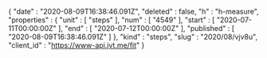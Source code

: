 {
  "date" : "2020-08-09T16:38:46.091Z",
  "deleted" : false,
  "h" : "h-measure",
  "properties" : {
    "unit" : [ "steps" ],
    "num" : [ "4549" ],
    "start" : [ "2020-07-11T00:00:00Z" ],
    "end" : [ "2020-07-12T00:00:00Z" ],
    "published" : [ "2020-08-09T16:38:46.091Z" ]
  },
  "kind" : "steps",
  "slug" : "2020/08/vjv8u",
  "client_id" : "https://www-api.jvt.me/fit"
}
